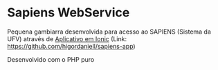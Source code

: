 # Sapiens WebService

Pequena gambiarra desenvolvida para acesso ao SAPIENS (Sistema da UFV) através de [Aplicativo em Ionic](https://github.com/higordaniell/sapiens-app) (Link: https://github.com/higordaniell/sapiens-app)

Desenvolvido com o PHP puro
